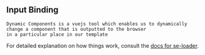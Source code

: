 ## Input Binding 
```
Dynamic Components is a vuejs tool which enables us to dynamically change a component that is outputted to the browser
in a particular place in our template
```


For detailed explanation on how things work, consult the [docs for se-loader](http://vuejs.github.io/vue-loader).